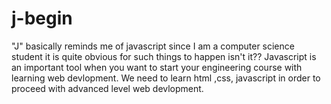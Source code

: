 # j-begin
"J" basically reminds me of javascript since I am a computer science student it is quite obvious for such things to happen isn't it??
Javascript is an important tool when you want to start your engineering course with learning web devlopment. We need to learn html ,css, javascript in order to proceed with advanced level web devlopment.
